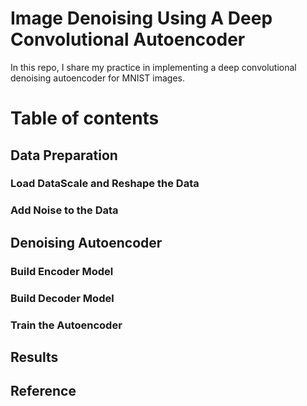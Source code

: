 # Image Denoising Using A Deep Convolutional Autoencoder

In this repo, I share my practice in implementing a deep convolutional denoising autoencoder for MNIST images.

# Table of contents
## Data Preparation
### Load DataScale and Reshape the Data
### Add Noise to the Data
## Denoising Autoencoder
### Build Encoder Model </a></li>
### Build Decoder Model
### Train the Autoencoder
## Results
## Reference
